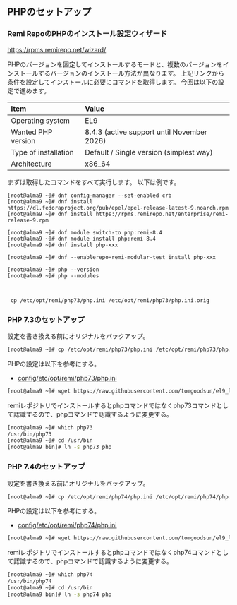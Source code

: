 ## PHPのセットアップ

### Remi RepoのPHPのインストール設定ウィザード

https://rpms.remirepo.net/wizard/

PHPのバージョンを固定してインストールするモードと、複数のバージョンをインストールするバージョンのインストール方法が異なります。
上記リンクから条件を設定してインストールに必要にコマンドを取得します。
今回は以下の設定で進めます。

|Item|Value|
|:---|:---|
|Operating system|EL9|
|Wanted PHP version|8.4.3 (active support until November 2026)|
|Type of installation|Default / Single version (simplest way)|
|Architecture|x86_64|

まずは取得したコマンドをすべて実行します。
以下は例です。
```
[root@alma9 ~]# dnf config-manager --set-enabled crb
[root@alma9 ~]# dnf install https://dl.fedoraproject.org/pub/epel/epel-release-latest-9.noarch.rpm
[root@alma9 ~]# dnf install https://rpms.remirepo.net/enterprise/remi-release-9.rpm

[root@alma9 ~]# dnf module switch-to php:remi-8.4
[root@alma9 ~]# dnf module install php:remi-8.4
[root@alma9 ~]# dnf install php-xxx

[root@alma9 ~]# dnf --enablerepo=remi-modular-test install php-xxx

[root@alma9 ~]# php --version
[root@alma9 ~]# php --modules



 cp /etc/opt/remi/php73/php.ini /etc/opt/remi/php73/php.ini.orig
```


### PHP 7.3のセットアップ

設定を書き換える前にオリジナルをバックアップ。

```bash
[root@alma9 ~]# cp /etc/opt/remi/php73/php.ini /etc/opt/remi/php73/php.ini.orig
```

PHPの設定は以下を参考にする。
- [config/etc/opt/remi/php73/php.ini](config/etc/opt/remi/php73/php.ini)

```bash
[root@alma9 ~]# wget https://raw.githubusercontent.com/tomgoodsun/el9_lamp_configs/master/config/etc/opt/remi/php73/php.ini -O /etc/opt/remi/php73/php.ini
```

remiレポジトリでインストールするとphpコマンドではなくphp73コマンドとして認識するので、phpコマンドで認識するように変更する。

```bash
[root@alma9 ~]# which php73
/usr/bin/php73
[root@alma9 ~]# cd /usr/bin
[root@alma9 bin]# ln -s php73 php
```

### PHP 7.4のセットアップ

設定を書き換える前にオリジナルをバックアップ。

```bash
[root@alma9 ~]# cp /etc/opt/remi/php74/php.ini /etc/opt/remi/php74/php.ini.orig
```

PHPの設定は以下を参考にする。
- [config/etc/opt/remi/php74/php.ini](config/etc/opt/remi/php74/php.ini)

```bash
[root@alma9 ~]# wget https://raw.githubusercontent.com/tomgoodsun/el9_lamp_configs/master/config/etc/opt/remi/php74/php.ini -O /etc/opt/remi/php74/php.ini
```
remiレポジトリでインストールするとphpコマンドではなくphp74コマンドとして認識するので、phpコマンドで認識するように変更する。

```bash
[root@alma9 ~]# which php74
/usr/bin/php74
[root@alma9 ~]# cd /usr/bin
[root@alma9 bin]# ln -s php74 php
```
